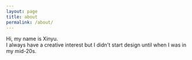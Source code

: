 ```yaml
---
layout: page
title: about
permalink: /about/
---
```


Hi, my name is Xinyu.  
I always have a creative interest but I didn't start design until when I was in my mid-20s.  


